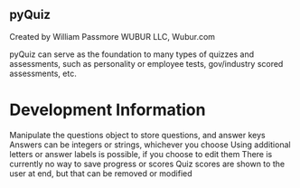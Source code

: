 ## pyQuiz
Created by William Passmore
WUBUR LLC, Wubur.com

pyQuiz can serve as the foundation to many types of quizzes and assessments, such as personality or employee tests, gov/industry scored assessments, etc. 

# Development Information
Manipulate the questions object to store questions, and answer keys
Answers can be integers or strings, whichever you choose
Using additional letters or answer labels is possible, if you choose to edit them
There is currently no way to save progress or scores
Quiz scores are shown to the user at end, but that can be removed or modified
